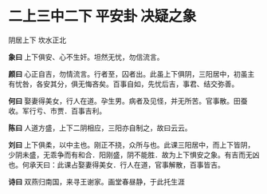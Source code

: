 # 二上三中二下 平安卦 决疑之象

阴居上下 坎水正北

**象曰** 上下俱安、心不生奸。坦然无忧，勿信流言。

**颜曰** 心正自吉，勿情流言。行者至，囚者出。此虽上下俱阴，三阳居中，初虽主有忧咎，各安其分，俱无悔吝矣。百事自如，先忧后吉，事君、结交弥善。

**何曰** 娶妻得美女，行人在道。孕生男。病者及见怪，并无所苦。官事散。田蚕收。军行亏、市贾．百事吉利。

**陈曰** 人道方盛，上下二阴相应，三阳亦自制之，故曰云云。

**刘曰** 上下俱柔，以中主也。刚正不挠，众所与也。此课三阳居中，而上下皆阴，少阴未盛，无乖争而有和合．阳刚盛，阴不能胜．故为上下惧安之象。有吉而无凶也。何承天曰：此课占娶妻得美女．行人在道，官事解散，百事皆吉。

**诗曰** 双燕归南国，来寻王谢家。画堂春昼静，于此托生涯
